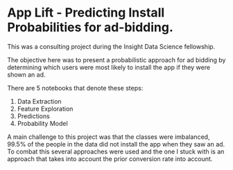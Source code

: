 # App Lift - Predicting Install Probabilities for ad-bidding.

This was a consulting project during the Insight Data Science fellowship.

The objective here was to present a probabilistic approach for ad bidding by determining which users were most likely to install the app if they were shown an ad.

There are 5 notebooks that denote these steps:

1. Data Extraction
2. Feature Exploration
3. Predictions
4. Probability Model

A main challenge to this project was that the classes were imbalanced, 99.5% of the people in the data did not install the app when they saw an ad. To combat this several approaches were used and the one I stuck with is an approach that takes into account the prior conversion rate into account.
